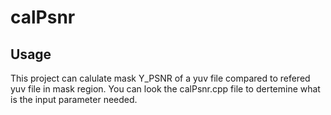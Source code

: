 # calPsnr
## Usage
This project can calulate mask Y_PSNR of a yuv file compared to refered yuv file in mask region.
You can look the calPsnr.cpp file to dertemine what is the input parameter needed. 
